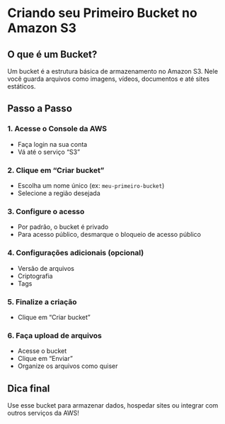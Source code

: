 #  Criando seu Primeiro Bucket no Amazon S3

##  O que é um Bucket?
Um bucket é a estrutura básica de armazenamento no Amazon S3. Nele você guarda arquivos como imagens, vídeos, documentos e até sites estáticos.

##  Passo a Passo

### 1. Acesse o Console da AWS
- Faça login na sua conta
- Vá até o serviço “S3”

### 2. Clique em “Criar bucket”
- Escolha um nome único (ex: `meu-primeiro-bucket`)
- Selecione a região desejada

### 3. Configure o acesso
- Por padrão, o bucket é privado
- Para acesso público, desmarque o bloqueio de acesso público

### 4. Configurações adicionais (opcional)
- Versão de arquivos
- Criptografia
- Tags

### 5. Finalize a criação
- Clique em “Criar bucket”

### 6. Faça upload de arquivos
- Acesse o bucket
- Clique em “Enviar”
- Organize os arquivos como quiser

##  Dica final
Use esse bucket para armazenar dados, hospedar sites ou integrar com outros serviços da AWS!
